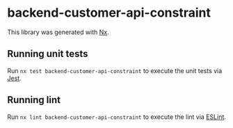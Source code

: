 # backend-customer-api-constraint

This library was generated with [Nx](https://nx.dev).

## Running unit tests

Run `nx test backend-customer-api-constraint` to execute the unit tests via [Jest](https://jestjs.io).

## Running lint

Run `nx lint backend-customer-api-constraint` to execute the lint via [ESLint](https://eslint.org/).
